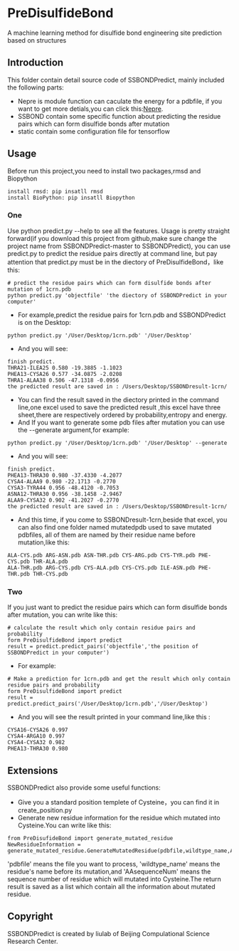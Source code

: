 # PreDisulfideBond
A machine learning method for disulfide bond engineering site prediction based on structures
## Introduction
This folder contain detail source code of SSBONDPredict, mainly included the following parts:
* Nepre is module function can caculate the energy for a pdbfile, if you want to get more detials,you can click this:[Nepre](https://github.com/gao666999/Nepre-Potential).
* SSBOND contain some specific function about predicting the residue pairs which can form disulfide bonds after mutation
* static contain some configuration file for tensorflow
## Usage
Before run this project,you need to install two packages,rmsd and Biopython
```
install rmsd: pip insatll rmsd   
install BioPython: pip insatll Biopython
```
### One
Use python predict.py --help to see all the features. Usage is pretty straight forward(if you download this project from github,make sure change the project name from SSBONDPredict-master to SSBONDPredict), you can use predict.py  to predict the residue pairs directly at command line, but pay attention that predict.py must be in the diectory of PreDisulfideBond，like this:
```
# predict the residue pairs which can form disulfide bonds after mutation of 1crn.pdb
python predict.py 'objectfile' 'the diectory of SSBONDPredict in your computer'
```
* For example,predict the residue pairs for 1crn.pdb and SSBONDPredict is on the Desktop:
```
python predict.py '/User/Desktop/1crn.pdb' '/User/Desktop'
```
* And you will see:
```
finish predict.
THRA21-ILEA25 0.580 -19.3885 -1.1023
PHEA13-CYSA26 0.577 -34.0875 -2.0208
THRA1-ALAA38 0.506 -47.1318 -0.0956
the predicted result are saved in : /Users/Desktop/SSBONDresult-1crn/
```
* You can find the result saved in the diectory printed in the command line,one excel used to save the predicted result ,this excel have three sheet,there are respectively ordered by probability,entropy and energy.
* And If you want to generate some pdb files after mutation you can use the --generate argument,for example:
```
python predict.py '/User/Desktop/1crn.pdb' '/User/Desktop' --generate
```
* And you will see:
```
finish predict.
PHEA13-THRA30 0.980 -37.4330 -4.2077
CYSA4-ALAA9 0.980 -22.1713 -0.2770
CYSA3-TYRA44 0.956 -48.4120 -0.7053
ASNA12-THRA30 0.956 -38.1458 -2.9467
ALAA9-CYSA32 0.902 -41.2027 -0.2770
the predicted result are saved in : /Users/Desktop/SSBONDresult-1crn/
```
* And this time, if you come to SSBONDresult-1crn,beside that excel, you can also find one folder named mutatedpdb used to save mutated pdbfiles, all of them are named by their residue name before mutation,like this:
```
ALA-CYS.pdb ARG-ASN.pdb ASN-THR.pdb CYS-ARG.pdb CYS-TYR.pdb PHE-CYS.pdb THR-ALA.pdb
ALA-THR.pdb ARG-CYS.pdb CYS-ALA.pdb CYS-CYS.pdb ILE-ASN.pdb PHE-THR.pdb THR-CYS.pdb
```

### Two
If you just want to predict the residue pairs which can form disulfide bonds after mutation, you can write like this:
```
# calculate the result which only contain residue pairs and probability
form PreDisulfideBond import predict
result = predict.predict_pairs('objectfile','the position of SSBONDPredict in your computer')
```
* For example:
```
# Make a prediction for 1crn.pdb and get the result which only contain residue pairs and probability
form PreDisulfideBond import predict
result = predict.predict_pairs('/User/Desktop/1crn.pdb','/User/Desktop')
```
* And you will see the result printed in your command line,like this :
```
CYSA16-CYSA26 0.997
CYSA4-ARGA10 0.997
CYSA4-CYSA32 0.982
PHEA13-THRA30 0.980
```
## Extensions
SSBONDPredict also provide some useful functions:
* Give you a standard position templete of Cysteine，you can find it in create_position.py
* Generate new residue information for the residue which mutated into Cysteine.You can  write like this:
```
from PreDisufideBond import generate_mutated_residue
NewResidueInformation = generate_mutated_residue.GenerateMutatedResidue(pdbfile,wildtype_name,AAsequenceNum,chainid)
```
'pdbfile' means the file you want to process, 'wildtype_name' means the residue's name before its mutation,and 'AAsequenceNum' means the sequence number of residue which will mutated into Cysteine.The return result is saved as a list which contain all the information about mutated residue.
## Copyright
SSBONDPredict is created by liulab of Beijing Compulational Science Research Center.



